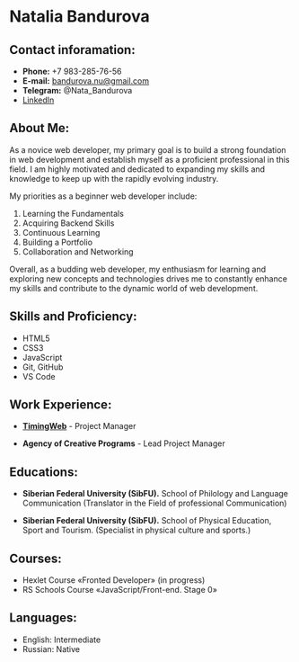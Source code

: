 # Natalia Bandurova

## Contact inforamation:

- **Phone:** +7 983-285-76-56
- **E-mail:** bandurova.nu@gmail.com
- **Telegram:** @Nata_Bandurova
- [LinkedIn](https://www.linkedin.com/in/natalia-bandurova-33b13b265/)

## About Me:

As a novice web developer, my primary goal is to build a strong foundation in web development and establish myself as a proficient professional in this field. I am highly motivated and dedicated to expanding my skills and knowledge to keep up with the rapidly evolving industry.

My priorities as a beginner web developer include:

1. Learning the Fundamentals
2. Acquiring Backend Skills
3. Continuous Learning
4. Building a Portfolio
5. Collaboration and Networking

Overall, as a budding web developer, my enthusiasm for learning and exploring new concepts and technologies drives me to constantly enhance my skills and contribute to the dynamic world of web development.

## Skills and Proficiency:

- HTML5
- CSS3
- JavaScript
- Git, GitHub
- VS Code

## Work Experience:

- **[TimingWeb](https://timingweb.com/)** - Project Manager

- **Agency of Creative Programs** - Lead Project Manager

## Educations:

- **Siberian Federal University (SibFU).** School of Philology and Language Communication (Translator in the Field of professional Communication)

- **Siberian Federal University (SibFU).** School of Physical Education, Sport and Tourism. (Specialist in physical culture and sports.)

## Courses:

- Hexlet Course «Fronted Developer» (in progress)
- RS Schools Course «JavaScript/Front-end. Stage 0»

## Languages:

- English: Intermediate
- Russian: Native
